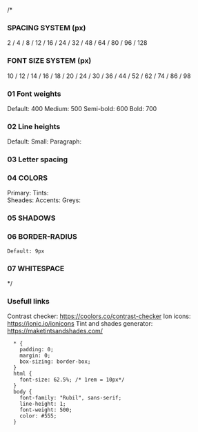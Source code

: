 /\*

### SPACING SYSTEM (px)

2 / 4 / 8 / 12 / 16 / 24 / 32 / 48 / 64 / 80 / 96 / 128

### FONT SIZE SYSTEM (px)

10 / 12 / 14 / 16 / 18 / 20 / 24 / 30 / 36 / 44 / 52 / 62 / 74 / 86 / 98

### 01 Font weights

Default: 400
Medium: 500
Semi-bold: 600
Bold: 700

### 02 Line heights

Default:
Small:
Paragraph:

### 03 Letter spacing

### 04 COLORS

Primary:
Tints:  
Sheades:
Accents:
Greys:

### 05 SHADOWS

### 06 BORDER-RADIUS

    Default: 9px

### 07 WHITESPACE

\*/

### Usefull links

Contrast checker: https://coolors.co/contrast-checker
Ion icons: https://ionic.io/ionicons
Tint and shades generator: https://maketintsandshades.com/

      * {
        padding: 0;
        margin: 0;
        box-sizing: border-box;
      }
      html {
        font-size: 62.5%; /* 1rem = 10px*/
      }
      body {
        font-family: "Rubil", sans-serif;
        line-height: 1;
        font-weight: 500;
        color: #555;
      }
